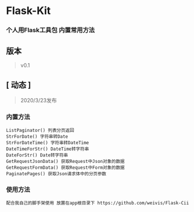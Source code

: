 # Flask-Kit

### 个人用Flask工具包 内置常用方法

## 版本
> v0.1

## [ 动态 ]
> 2020/3/23发布

### 内置方法
    ListPaginator() 列表分页返回
    StrForDate() 字符串转Date
    StrForDateTime() 字符串转DateTime
    DateTimeForStr() DateTime转字符串
    DateForStr() Date转字符串
    GetRequestJsonData() 获取Request中Json对象的数据
    GetRequestFormData() 获取Request中Form对象的数据
    PaginatePages() 获取Json请求体中的分页参数

### 使用方法
    配合我自己的脚手架使用 放置在app根目录下 https://github.com/weivis/Flask-Cii